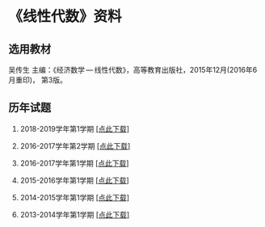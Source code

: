 # 《线性代数》资料

## 选用教材

吴传生 主编：《经济数学 — 线性代数》，高等教育出版社，2015年12月(2016年6月重印)， 第3版。

## 历年试题

1. 2018-2019学年第1学期 <a href='./xxds/exam/xxds_xsim_2018_1.pdf'>[点此下载]</a>

2. 2016-2017学年第2学期 <a href='./xxds/exam/xxds_xsim_2016_2.pdf'>[点此下载]</a>

3. 2016-2017学年第1学期 <a href='./xxds/exam/xxds_xsim_2016_1.pdf'>[点此下载]</a>

4. 2015-2016学年第1学期 <a href='./xxds/exam/xxds_xsim_2015_1.pdf'>[点此下载]</a>

5. 2014-2015学年第1学期 <a href='./xxds/exam/xxds_xsim_2014_1.pdf'>[点此下载]</a>

6. 2013-2014学年第1学期 <a href='./xxds/exam/xxds_xsim_2013_1.pdf'>[点此下载]</a>

   






